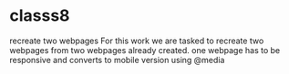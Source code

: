 # classs8
recreate two webpages
For this work we are tasked to recreate two webpages from two webpages already created. one webpage has to be responsive and converts to mobile version using @media
